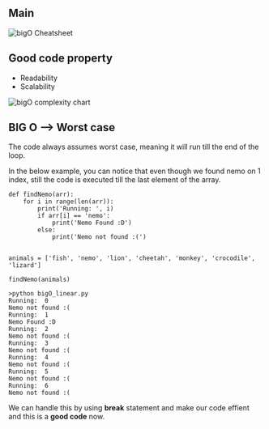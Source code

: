 ## Main
![bigO Cheatsheet](https://www.bigocheatsheet.com/)

## Good code property
- Readability
- Scalability

![bigO complexity chart](../reference-img/bigO-complexity-chart.png)


## BIG O --> Worst case
The code always assumes worst case, meaning it will run till the end of the loop.

In the below example, you can notice that even though we found nemo on 1 index, still the code is executed till the last element of the array.

```
def findNemo(arr):
    for i in range(len(arr)):
        print('Running: ', i)
        if arr[i] == 'nemo':
            print('Nemo Found :D')
        else:
            print('Nemo not found :(')


animals = ['fish', 'nemo', 'lion', 'cheetah', 'monkey', 'crocodile', 'lizard']

findNemo(animals)
```

```
>python bigO_linear.py
Running:  0
Nemo not found :(
Running:  1
Nemo Found :D
Running:  2
Nemo not found :(
Running:  3
Nemo not found :(
Running:  4
Nemo not found :(
Running:  5
Nemo not found :(
Running:  6
Nemo not found :(
```

We can handle this by using **break** statement and make our code effient and this is a **good code** now.